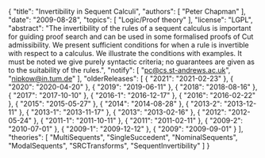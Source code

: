 {
    "title": "Invertibility in Sequent Calculi",
    "authors": [
        "Peter Chapman"
    ],
    "date": "2009-08-28",
    "topics": [
        "Logic/Proof theory"
    ],
    "license": "LGPL",
    "abstract": "The invertibility of the rules of a sequent calculus is important for guiding proof search and can be used in some formalised proofs of Cut admissibility. We present sufficient conditions for when a rule is invertible with respect to a calculus. We illustrate the conditions with examples. It must be noted we give purely syntactic criteria; no guarantees are given as to the suitability of the rules.",
    "notify": [
        "pc@cs.st-andrews.ac.uk",
        "nipkow@in.tum.de"
    ],
    "olderReleases": [
        {
            "2021": "2021-02-23"
        },
        {
            "2020": "2020-04-20"
        },
        {
            "2019": "2019-06-11"
        },
        {
            "2018": "2018-08-16"
        },
        {
            "2017": "2017-10-10"
        },
        {
            "2016-1": "2016-12-17"
        },
        {
            "2016": "2016-02-22"
        },
        {
            "2015": "2015-05-27"
        },
        {
            "2014": "2014-08-28"
        },
        {
            "2013-2": "2013-12-11"
        },
        {
            "2013-1": "2013-11-17"
        },
        {
            "2013": "2013-02-16"
        },
        {
            "2012": "2012-05-24"
        },
        {
            "2011-1": "2011-10-11"
        },
        {
            "2011": "2011-02-11"
        },
        {
            "2009-2": "2010-07-01"
        },
        {
            "2009-1": "2009-12-12"
        },
        {
            "2009": "2009-09-01"
        }
    ],
    "theories": [
        "MultiSequents",
        "SingleSuccedent",
        "NominalSequents",
        "ModalSequents",
        "SRCTransforms",
        "SequentInvertibility"
    ]
}
